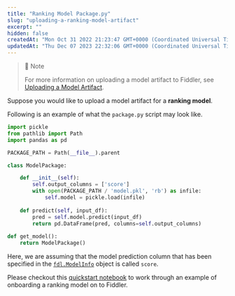 ```yaml
---
title: "Ranking Model Package.py"
slug: "uploading-a-ranking-model-artifact"
excerpt: ""
hidden: false
createdAt: "Mon Oct 31 2022 21:23:47 GMT+0000 (Coordinated Universal Time)"
updatedAt: "Thu Dec 07 2023 22:32:06 GMT+0000 (Coordinated Universal Time)"
---
```

> 🚧 Note
> 
> For more information on uploading a model artifact to Fiddler, see [Uploading a Model Artifact](doc:uploading-model-artifacts).

Suppose you would like to upload a model artifact for a **ranking model**.

Following is an example of what the `package.py` script may look like.

```python
import pickle
from pathlib import Path
import pandas as pd

PACKAGE_PATH = Path(__file__).parent

class ModelPackage:

    def __init__(self):
        self.output_columns = ['score']
        with open(PACKAGE_PATH / 'model.pkl', 'rb') as infile:
            self.model = pickle.load(infile)
    
    def predict(self, input_df):
        pred = self.model.predict(input_df)
        return pd.DataFrame(pred, columns=self.output_columns)
    
def get_model():
    return ModelPackage()
```

Here, we are assuming that the model prediction column that has been specified in the [`fdl.ModelInfo`](ref:fdlmodelinfo) object is called `score`.

Please checkout this [quickstart notebook](doc:ranking-model) to work through an example of onboarding a ranking model on to Fiddler.
